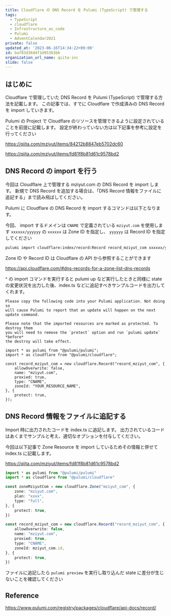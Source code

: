 ```yaml
---
title: Cloudflare の DNS Record を Pulumi (TypeScript) で管理する
tags:
  - TypeScript
  - cloudflare
  - Infrastructure_as_code
  - Pulumi
  - AdventCalendar2021
private: false
updated_at: '2023-06-16T14:34:22+09:00'
id: baf83d36d4f1d95363bb
organization_url_name: qiita-inc
slide: false
---
```


## はじめに

Cloudflare で管理していた DNS Record を Pulumi (TypeScript) で管理する方法を記載します。
この記事では、すでに Cloudflare で作成済みの DNS Record を import していきます。

Pulumi の Project で Cloudflare のリソースを管理できるように設定されていることを前提に記載します。
設定が終わっていない方は以下記事を参考に設定を行ってください

https://qiita.com/mziyut/items/84212b8847eb5702dc60

https://qiita.com/mziyut/items/fd81f8b81d61c9578bd2

## DNS Record の import を行う

今回は Cloudflare 上で管理する mziyut.com の DNS Record を import します。
新規で DNS Record を追加する場合は、「DNS Record 情報をファイルに追記する」まで読み飛ばしてください。

Pulumi に Cloudflare の DNS Record を import するコマンドは以下となります。

今回、 import するドメインは `CNAME` で定義されている `mziyut.com` を使用します
`xxxxxx/yyyyyy` の `xxxxxx` は Zone ID を指定し、 `yyyyyy` は Record ID を指定してください

```zsh
pulumi import cloudflare:index/record:Record record_mziyut_com xxxxxx/yyyyyy
```

Zone ID や Record ID は Cloudflare の API から参照することができます

https://api.cloudflare.com/#dns-records-for-a-zone-list-dns-records

^ の import コマンドを実行すると pulumi up など実行したときと同様に
state の変更状況を出力した後、index.ts などに追記すべきサンプルコードを出力してくれます。

```console
Please copy the following code into your Pulumi application. Not doing so
will cause Pulumi to report that an update will happen on the next update command.

Please note that the imported resources are marked as protected. To destroy them
you will need to remove the `protect` option and run `pulumi update` *before*
the destroy will take effect.

import * as pulumi from "@pulumi/pulumi";
import * as cloudflare from "@pulumi/cloudflare";

const record_mziyut_com = new cloudflare.Record("record_mziyut_com", {
    allowOverwrite: false,
    name: "mziyut.com",
    proxied: true,
    type: "CNAME",
    zoneId: "YOUR_RESOURCE_NAME",
}, {
    protect: true,
});
```

## DNS Record 情報をファイルに追記する

Import 時に出力されたコードを index.ts に追記します。
出力されているコードはあくまでサンプルと考え、適切なオプションを付与してください。

今回は以下記事で Zone Resource を import しているためその情報と併せて index.ts に記載します。

https://qiita.com/mziyut/items/fd81f8b81d61c9578bd2

```ts:index.ts
import * as pulumi from "@pulumi/pulumi"
import * as cloudflare from "@pulumi/cloudflare"

const zoneMziyutCom = new cloudflare.Zone("mziyut_com", {
	zone: "mziyut.com",
	plan: "xxxx",
	type: "full",
}, {
    protect: true,
})

const record_mziyut_com = new cloudflare.Record("record_mziyut_com", {
    allowOverwrite: false,
    name: "mziyut.com",
    proxied: true,
    type: "CNAME",
    zoneId: mziyut_com.id,
}, {
    protect: true,
})
```

ファイルに追記したら `pulumi preview` を実行し取り込んだ state に差分が生じないことを確認してください

## Reference

https://www.pulumi.com/registry/packages/cloudflare/api-docs/record/
